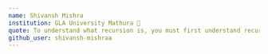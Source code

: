 ```yaml
---
name: Shivansh Mishra 
institution: GLA University Mathura 🚩 
quote: To understand what recursion is, you must first understand recursion.
github_user: shivansh-mishraa
---
```

